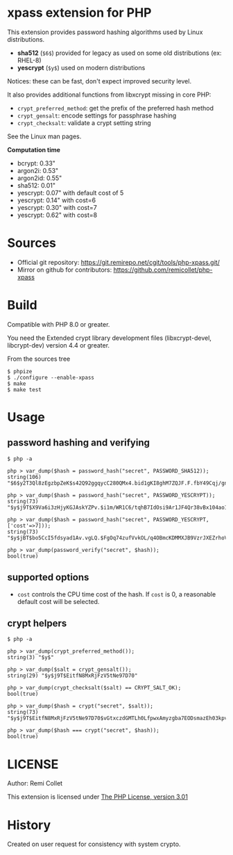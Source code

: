 # xpass extension for PHP

This extension provides password hashing algorithms used by Linux distributions.

* **sha512** (`$6$`) provided for legacy as used on some old distributions (ex: RHEL-8)
* **yescrypt** (`$y$`) used on modern distributions

Notices: these can be fast, don't expect improved security level.

It also provides additional functions from libxcrypt missing in core PHP:

* `crypt_preferred_method`: get the prefix of the preferred hash method
* `crypt_gensalt`: encode settings for passphrase hashing
* `crypt_checksalt`: validate a crypt setting string

See the Linux man pages.

**Computation time**

* bcrypt: 0.33"
* argon2i: 0.53"
* argon2id: 0.55"
* sha512: 0.01"
* yescrypt: 0.07" with default cost of 5
* yescrypt: 0.14" with cost=6
* yescrypt: 0.30" with cost=7
* yescrypt: 0.62" with cost=8

# Sources

* Official git repository: https://git.remirepo.net/cgit/tools/php-xpass.git/
* Mirror on github for contributors: https://github.com/remicollet/php-xpass

# Build

Compatible with PHP 8.0 or greater.

You need the Extended crypt library development files (libxcrypt-devel, libcrypt-dev)
version 4.4 or greater.

From the sources tree

    $ phpize
    $ ./configure --enable-xpass
    $ make
    $ make test

# Usage

## password hashing and verifying

    $ php -a

    php > var_dump($hash = password_hash("secret", PASSWORD_SHA512));
    string(106) "$6$y2T3Ql8zEgzbpZeK$s42Q92ggqycC280QMx4.bid1gKI8ghM7ZQJF.F.fbY49Cqj/gnS9h3CiOXyYh0pvtisqiNavSPJP8ZR9Ty7RX1"
    
    php > var_dump($hash = password_hash("secret", PASSWORD_YESCRYPT));
    string(73) "$y$j9T$X9Va6i3zHjyKGJAskYZPv.$i1m/WR1C6/tqhB7IdOsi9Ar1JF4Qr38vBx104ao1OS5"

    php > var_dump($hash = password_hash("secret", PASSWORD_YESCRYPT, ['cost'=>7]));
    string(73) "$y$jBT$bo5CcI5fdsyad1Av.vgLQ.$FgOq74zufVvkOL/q4OBmcKDMMXJB9VzrJXEZrhoVjf6"

    php > var_dump(password_verify("secret", $hash));
    bool(true)

## supported options

* `cost` controls the CPU time cost of the hash. If `cost` is 0, a reasonable default cost will be selected.

## crypt helpers

    $ php -a

    php > var_dump(crypt_preferred_method());
    string(3) "$y$"

    php > var_dump($salt = crypt_gensalt());
    string(29) "$y$j9T$EitfN8MxRjFzV5tNe97D70"

    php > var_dump(crypt_checksalt($salt) == CRYPT_SALT_OK);
    bool(true)

    php > var_dump($hash = crypt("secret", $salt));
    string(73) "$y$j9T$EitfN8MxRjFzV5tNe97D70$vGtxczdGMTLh0LfpwxAmyzgba7EODsmazEh03kpvbh3"

    php > var_dump($hash === crypt("secret", $hash));
    bool(true)

# LICENSE

Author: Remi Collet

This extension is licensed under [The PHP License, version 3.01](http://www.php.net/license/3_01.txt)

# History

Created on user request for consistency with system crypto.

